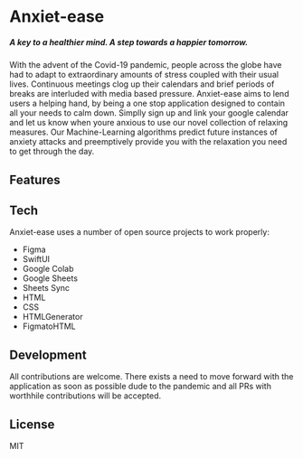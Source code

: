 # Anxiet-ease
##### A key to a healthier mind. A step towards a happier tomorrow.

With the advent of the Covid-19 pandemic, people across the globe have had to adapt to extraordinary amounts of stress coupled with their usual lives. Continuous meetings clog up their calendars and brief periods of breaks are interluded with media based pressure. Anxiet-ease aims to lend users a helping hand, by being a one stop application designed to contain all your needs to calm down. Simplly sign up and link your google calendar and let us know when youre anxious to use our novel collection of relaxing measures. Our Machine-Learning algorithms predict future instances of anxiety attacks and preemptively provide you with the relaxation you need to get through the day.



## Features



## Tech

Anxiet-ease uses a number of open source projects to work properly:

- Figma
- SwiftUI
- Google Colab
- Google Sheets
- Sheets Sync
- HTML
- CSS
- HTMLGenerator
- FigmatoHTML


## Development

All contributions are welcome. There exists a need to move forward with the application as soon as possible dude to the pandemic and all PRs with worthhile contributions will be accepted.


## License

MIT
